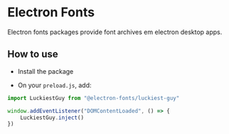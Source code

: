 # Electron Fonts

Electron fonts packages provide font archives em electron desktop apps.

## How to use

* Install the package

* On your `preload.js`, add:

```ts
import LuckiestGuy from "@electron-fonts/luckiest-guy"

window.addEventListener("DOMContentLoaded", () => {
    LuckiestGuy.inject()
})
```